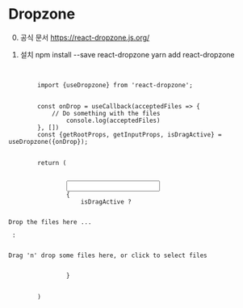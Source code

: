 # Dropzone
0. 공식 문서
https://react-dropzone.js.org/

1. 설치
npm install --save react-dropzone
yarn add react-dropzone

<pre>
    <code>
        <!-- import -->
        import {useDropzone} from 'react-dropzone';

        <!-- 선언 -->
        const onDrop = useCallback(acceptedFiles => {
            // Do something with the files
                console.log(acceptedFiles)
        }, [])
        const {getRootProps, getInputProps, isDragActive} = useDropzone({onDrop});

        <!-- 호출 -->
        return (
            <div {...getRootProps()}>
                <input {...getInputProps()} />
                {
                    isDragActive ?
                    <p>Drop the files here ...</p> :
                    <p>Drag 'n' drop some files here, or click to select files</p>
                }
            </div>
        )
    </code>
</pre>